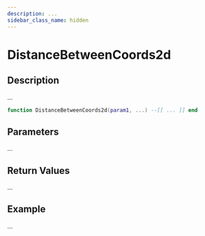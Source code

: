 ```yaml
---
description: ...
sidebar_class_name: hidden
---
```


# DistanceBetweenCoords2d

## Description

...

```lua
function DistanceBetweenCoords2d(param1, ...) --[[ ... ]] end
```

## Parameters

...

## Return Values

...

## Example

...

